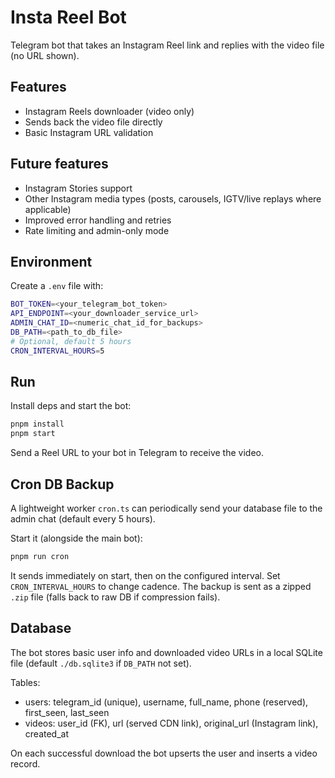# Insta Reel Bot

Telegram bot that takes an Instagram Reel link and replies with the video file (no URL shown).

## Features

- Instagram Reels downloader (video only)
- Sends back the video file directly
- Basic Instagram URL validation

## Future features

- Instagram Stories support
- Other Instagram media types (posts, carousels, IGTV/live replays where applicable)
- Improved error handling and retries
- Rate limiting and admin-only mode

## Environment

Create a `.env` file with:

```bash
BOT_TOKEN=<your_telegram_bot_token>
API_ENDPOINT=<your_downloader_service_url>
ADMIN_CHAT_ID=<numeric_chat_id_for_backups>
DB_PATH=<path_to_db_file>
# Optional, default 5 hours
CRON_INTERVAL_HOURS=5
```

## Run

Install deps and start the bot:

```bash
pnpm install
pnpm start
```

Send a Reel URL to your bot in Telegram to receive the video.

## Cron DB Backup

A lightweight worker `cron.ts` can periodically send your database file to the admin chat (default every 5 hours).

Start it (alongside the main bot):

```bash
pnpm run cron
```

It sends immediately on start, then on the configured interval. Set `CRON_INTERVAL_HOURS` to change cadence. The backup is sent as a zipped `.zip` file (falls back to raw DB if compression fails).

## Database

The bot stores basic user info and downloaded video URLs in a local SQLite file (default `./db.sqlite3` if `DB_PATH` not set).

Tables:

- users: telegram_id (unique), username, full_name, phone (reserved), first_seen, last_seen
- videos: user_id (FK), url (served CDN link), original_url (Instagram link), created_at

On each successful download the bot upserts the user and inserts a video record.
